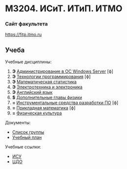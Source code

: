 # M3204. ИСиТ. ИТиП. ИТМО

### Сайт факультета
https://fitp.itmo.ru

## Учеба

Учебные дисциплины:

1. **Э** [Администрирование в ОС Windows Server](Subjects/WindowsServerAdministration.md) [ф]
2. **Э** [Технологии программирования](Subjects/ProgrammingTechnology.md) [ф]
3. **Э** [Математическая статистика](Subjects/MathematicalStatistics.md)
4. **Э** [Электротехника и электроника](Subjects/ElectricalAndElectronics.md)
5. **Э** [Английский язык](https://vk.cc/ak65kn)
6. **$** [Дополнительные главы физики](Subjects/Physics.md)
7. **=** [Инструментальные средства разработки ПО](Subjects/SoftwareTools.md) [ф]
8. **=** [Прикладная математика](Subjects/AppliedMathematics.md) [ф]
9. **=** [Физическая культура](https://isu.ifmo.ru/pls/apex/f?p=2153:15:108337501947348::NO:RP,3::)


Документы:
* [Список группы](GroupList.md)
* [Учебный план](Files/EducationPlan.xlsx)

Учебные ссылки:
* [ИСУ](https://isu.ifmo.ru/)
* [ЦДО](https://de.ifmo.ru/)
